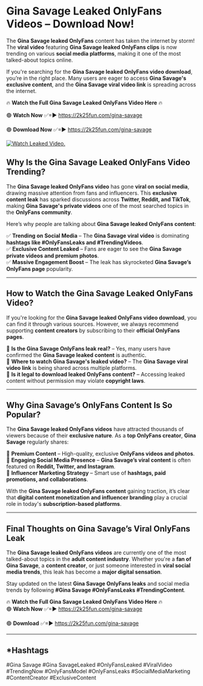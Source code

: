 # Gina Savage Leaked OnlyFans Videos – Download Now!

The **Gina Savage leaked OnlyFans** content has taken the internet by storm! The **viral video** featuring **Gina Savage leaked OnlyFans clips** is now trending on various **social media platforms**, making it one of the most talked-about topics online.  

If you're searching for the **Gina Savage leaked OnlyFans video download**, you’re in the right place. Many users are eager to access **Gina Savage's exclusive content**, and the **Gina Savage viral video link** is spreading across the internet.  

🔥 **Watch the Full Gina Savage Leaked OnlyFans Video Here** 🔥  

🟢 **Watch Now** ✅=► https://2k25fun.com/gina-savage

🟢 **Download Now** ✅=► https://2k25fun.com/gina-savage

[![Watch Leaked Video.](https://miro.medium.com/v2/resize:fit:828/format:webp/1*cilzJN44JGOrTw9NJCrNHA.gif "Watch Leaked Video")](https://2k25fun.com/gina-savage)

## **Why Is the Gina Savage Leaked OnlyFans Video Trending?**  

The **Gina Savage leaked OnlyFans video** has gone **viral on social media**, drawing massive attention from fans and influencers. This **exclusive content leak** has sparked discussions across **Twitter, Reddit, and TikTok**, making **Gina Savage's private videos** one of the most searched topics in the **OnlyFans community**.  

Here’s why people are talking about **Gina Savage leaked OnlyFans content**:  

✅ **Trending on Social Media** – The **Gina Savage viral video** is dominating **hashtags like #OnlyFansLeaks and #TrendingVideos**.  
✅ **Exclusive Content Leaked** – Fans are eager to see the **Gina Savage private videos and premium photos**.  
✅ **Massive Engagement Boost** – The leak has skyrocketed **Gina Savage’s OnlyFans page** popularity.  

---

## **How to Watch the Gina Savage Leaked OnlyFans Video?**  

If you're looking for the **Gina Savage leaked OnlyFans video download**, you can find it through various sources. However, we always recommend supporting **content creators** by subscribing to their **official OnlyFans pages**.  

🔹 **Is the Gina Savage OnlyFans leak real?** – Yes, many users have confirmed the **Gina Savage leaked content** is authentic.  
🔹 **Where to watch Gina Savage's leaked video?** – The **Gina Savage viral video link** is being shared across multiple platforms.  
🔹 **Is it legal to download leaked OnlyFans content?** – Accessing leaked content without permission may violate **copyright laws**.  

---

## **Why Gina Savage’s OnlyFans Content Is So Popular?**  

The **Gina Savage leaked OnlyFans videos** have attracted thousands of viewers because of their **exclusive nature**. As a **top OnlyFans creator**, **Gina Savage** regularly shares:  

📌 **Premium Content** – High-quality, exclusive **OnlyFans videos and photos**.  
📌 **Engaging Social Media Presence** – **Gina Savage’s viral content** is often featured on **Reddit, Twitter, and Instagram**.  
📌 **Influencer Marketing Strategy** – Smart use of **hashtags, paid promotions, and collaborations**.  

With the **Gina Savage leaked OnlyFans content** gaining traction, it’s clear that **digital content monetization and influencer branding** play a crucial role in today's **subscription-based platforms**.  

---

## **Final Thoughts on Gina Savage’s Viral OnlyFans Leak**  

The **Gina Savage leaked OnlyFans videos** are currently one of the most talked-about topics in the **adult content industry**. Whether you're a **fan of Gina Savage**, a **content creator**, or just someone interested in **viral social media trends**, this leak has become a **major digital sensation**.  

Stay updated on the latest **Gina Savage OnlyFans leaks** and social media trends by following **#Gina Savage #OnlyFansLeaks #TrendingContent**.  

🔥 **Watch the Full Gina Savage Leaked OnlyFans Video Here** 🔥  
🟢 **Watch Now** ✅=► https://2k25fun.com/gina-savage

🟢 **Download** ✅=► https://2k25fun.com/gina-savage

---

## *Hashtags
#Gina Savage #Gina SavageLeaked #OnlyFansLeaked #ViralVideo #TrendingNow #OnlyFansModel #OnlyFansLeaks #SocialMediaMarketing #ContentCreator #ExclusiveContent  